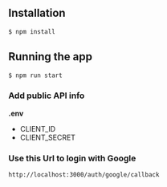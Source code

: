 
## Installation

```bash
$ npm install
```

## Running the app

```bash
$ npm run start
```

### Add public API info

**.env**

- CLIENT_ID 
- CLIENT_SECRET

### Use this Url to login with Google

```bash
http://localhost:3000/auth/google/callback
```
